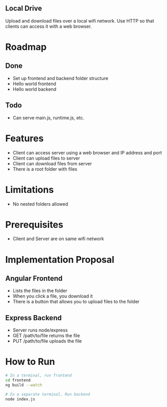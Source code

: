 Local Drive
---
Upload and download files over a local wifi network. Use HTTP so that clients can access it with a web browser.

# Roadmap

## Done
- Set up frontend and backend folder structure
- Hello world frontend
- Hello world backend

## Todo
- Can serve main.js, runtime.js, etc.




# Features
- Client can access server using a web browser and IP address and port
- Client can upload files to server
- Client can download files from server
- There is a root folder with files

# Limitations
- No nested folders allowed

# Prerequisites
- Client and Server are on same wifi network

# Implementation Proposal

## Angular Frontend
- Lists the files in the folder
- When you click a file, you download it
- There is a button that allows you to upload files to the folder

## Express Backend
- Server runs node/express
- GET /path/to/file returns the file
- PUT /path/to/file uploads the file

# How to Run
```bash
# In a terminal, run frontend
cd frontend
ng build --watch

# In a separate terminal, Run backend
node index.js
```
